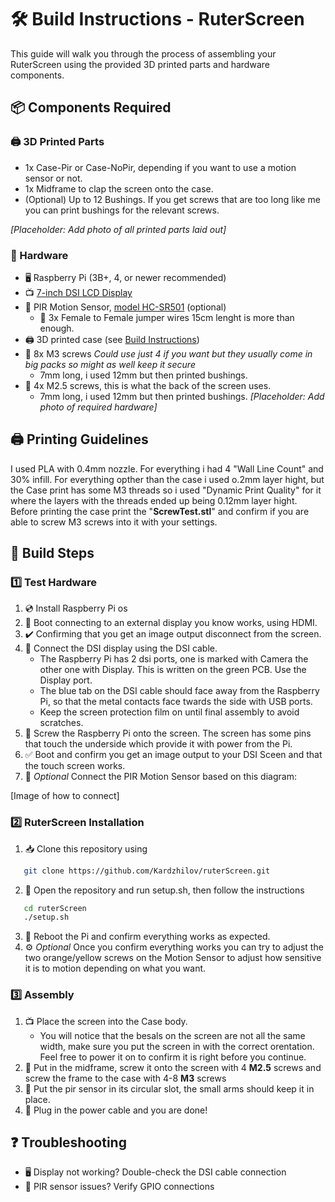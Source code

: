 # 🛠️ Build Instructions - RuterScreen

This guide will walk you through the process of assembling your RuterScreen using the provided 3D printed parts and hardware components.

## 📦 Components Required

### 🖨️ 3D Printed Parts
- 1x Case-Pir or Case-NoPir, depending if you want to use a motion sensor or not.
- 1x Midframe to clap the screen onto the case.
- (Optional) Up to 12 Bushings. If you get screws that are too long like me you can print bushings for the relevant screws.

*[Placeholder: Add photo of all printed parts laid out]*

### 🔧 Hardware
- 🖥️ Raspberry Pi (3B+, 4, or newer recommended)
- 📺 [7-inch DSI LCD Display](https://aliexpress.com/item/1005006739026067.html)
- 👋 PIR Motion Sensor, [model HC-SR501](https://aliexpress.com/item/32824574702.html) (optional)
    - 🔌 3x Female to Female jumper wires 15cm lenght is more than enough.
- 🖨️ 3D printed case (see [Build Instructions](stl/BUILD.md))
- 🔩 8x M3 screws *Could use just 4 if you want but they usually come in big packs so might as well keep it secure*
    - 7mm long, i used 12mm but then printed bushings.
- 🔩 4x M2.5 screws, this is what the back of the screen uses. 
    - 7mm long, i used 12mm but then printed bushings.
*[Placeholder: Add photo of required hardware]*

## 🖨️ Printing Guidelines
I used PLA with 0.4mm nozzle.
For everything i had 4 "Wall Line Count" and 30% infill.
For everything opther than the case i used o.2mm layer hight, but the Case print has some M3 threads so i used "Dynamic Print Quality" for it where the layers with the threads ended up being 0.12mm layer hight. 
Before printing the case print the "**ScrewTest.stl**" and confirm if you are able to screw M3 screws into it with your settings. 

## 🔨 Build Steps

### 1️⃣ Test Hardware
1. 💿 Install Raspberry Pi os
2. 🔌 Boot connecting to an external display you know works, using HDMI. 
3. ✔️ Confirming that you get an image output disconnect from the screen.
4. 🔌 Connect the DSI display using the DSI cable. 
    - The Raspberry Pi has 2 dsi ports, one is marked with Camera the other one with Display. This is written on the green PCB. Use the Display port. 
    - The blue tab on the DSI cable should face away from the Raspberry Pi, so that the metal contacts face twards the side with USB ports. 
    - Keep the screen protection film on until final assembly to avoid scratches.
5. 🔧 Screw the Raspberry Pi onto the screen. The screen has some pins that touch the underside which provide it with power from the Pi. 
6. ✅ Boot and confirm you get an image output to your DSI Sceen and that the touch screen works.
7. 👋 *Optional* Connect the PIR Motion Sensor based on this diagram:

[Image of how to connect]

### 2️⃣ RuterScreen Installation
1. 📥 Clone this repository using 
```bash
   git clone https://github.com/Kardzhilov/ruterScreen.git
```
2. 🚀 Open the repository and run setup.sh, then follow the instructions
```bash
   cd ruterScreen
   ./setup.sh
```
3. 🔄 Reboot the Pi and confirm everything works as expected.
4. ⚙️ *Optional* Once you confirm everything works you can try to adjust the two orange/yellow screws on the Motion Sensor to adjust how sensitive it is to motion depending on what you want.

### 3️⃣ Assembly
1. 📺 Place the screen into the Case body.
    - You will notice that the besals on the screen are not all the same width, make sure you put the screen in with the correct orentation. Feel free to power it on to confirm it is right before you continue.
2. 🔧 Put in the midframe, screw it onto the screen with 4 **M2.5** screws and screw the frame to the case with 4-8 **M3** screws
3. 👋 Put the pir sensor in its circular slot, the small arms should keep it in place.
4. 🔌 Plug in the power cable and you are done!

## ❓ Troubleshooting
- 🖥️ Display not working? Double-check the DSI cable connection
- 👋 PIR sensor issues? Verify GPIO connections
